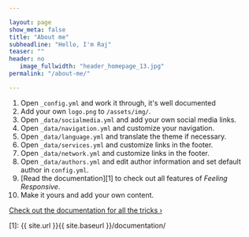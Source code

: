 ```yaml
---

layout: page
show_meta: false
title: "About me"
subheadline: "Hello, I'm Raj"
teaser: ""
header: no
   image_fullwidth: "header_homepage_13.jpg"
permalink: "/about-me/"

---
```


1. Open `_config.yml` and work it through, it's well documented
2. Add your own `logo.png` to `/assets/img/`.
3. Open `_data/socialmedia.yml` and add your own social media links.
4. Open `_data/navigation.yml` and customize your navigation.
5. Open `_data/language.yml` and translate the theme if necessary.
6. Open `_data/services.yml` and customize links in the footer.
7. Open `_data/network.yml` and customize links in the footer.
8. Open `_data/authors.yml` and edit author information and set default author in `config.yml`.
9. [Read the documentation][1] to check out all features of *Feeling Responsive*.
10. Make it yours and add your own content.

<a class="radius button small" href="{{ site.url }}{{ site.baseurl }}/documentation/">Check out the documentation for all the tricks ›</a>

 [1]: {{ site.url }}{{ site.baseurl }}/documentation/
